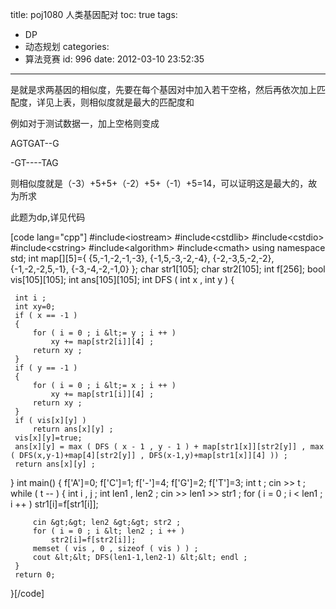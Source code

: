 title: poj1080 人类基因配对
toc: true
tags:
  - DP
  - 动态规划
categories:
  - 算法竞赛
id: 996
date: 2012-03-10 23:52:35
---

是就是求两基因的相似度，先要在每个基因对中加入若干空格，然后再依次加上匹配度，详见上表，则相似度就是最大的匹配度和

例如对于测试数据一，加上空格则变成

AGTGAT--G

-GT----TAG

则相似度就是（-3）+5+5+（-2）+5+（-1）+5=14，可以证明这是最大的，故为所求

此题为dp,详见代码

[code lang="cpp"]
 #include&lt;iostream&gt;
 #include&lt;cstdlib&gt;
 #include&lt;cstdio&gt;
 #include&lt;cstring&gt;
 #include&lt;algorithm&gt;
 #include&lt;cmath&gt;
 using namespace std;
 int map[][5]={    {5,-1,-2,-1,-3},
                 {-1,5,-3,-2,-4},
                 {-2,-3,5,-2,-2},
                 {-1,-2,-2,5,-1},
                 {-3,-4,-2,-1,0} };
 char str1[105];
 char str2[105];
 int f[256];
 bool vis[105][105];
 int ans[105][105];
 int DFS ( int x , int y )
 {

     int i ;
     int xy=0;
     if ( x == -1 )
     {
         for ( i = 0 ; i &lt;= y ; i ++ )
             xy += map[str2[i]][4] ;
         return xy ;
     }
     if ( y == -1 )
     {
         for ( i = 0 ; i &lt;= x ; i ++ )
             xy += map[str1[i]][4] ;
         return xy ;
     }
     if ( vis[x][y] ) 
         return ans[x][y] ;
     vis[x][y]=true;
     ans[x][y] = max ( DFS ( x - 1 , y - 1 ) + map[str1[x]][str2[y]] , max ( DFS(x,y-1)+map[4][str2[y]] , DFS(x-1,y)+map[str1[x]][4] )) ;
     return ans[x][y] ;
 }
 int main()
 {
     f['A']=0;
     f['C']=1;
     f['-']=4;
     f['G']=2;
     f['T']=3;
     int t ;
     cin &gt;&gt; t ;
     while ( t -- )
     {
         int i , j ;
         int len1 , len2 ;
         cin &gt;&gt; len1 &gt;&gt; str1 ;
         for ( i = 0 ; i &lt; len1 ; i ++ )
             str1[i]=f[str1[i]];

         cin &gt;&gt; len2 &gt;&gt; str2 ;
         for ( i = 0 ; i &lt; len2 ; i ++ )
             str2[i]=f[str2[i]];
         memset ( vis , 0 , sizeof ( vis ) ) ;
         cout &lt;&lt; DFS(len1-1,len2-1) &lt;&lt; endl ;
     }
     return 0;
 }[/code]
